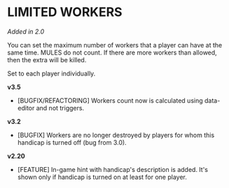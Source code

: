 # LIMITED WORKERS

*Added in 2.0*

You can set the maximum number of workers that a player can have at the same time. MULES do not count. If there are more workers than allowed, then the extra will be killed.

Set to each player individually.

**v3.5**

* [BUGFIX/REFACTORING] Workers count now is calculated using data-editor and not triggers.

**v3.2**

* [BUGFIX] Workers are no longer destroyed by players for whom this handicap is turned off (bug from 3.0).

**v2.20**

* [FEATURE] In-game hint with handicap's description is added. It's shown only if handicap is turned on at least for one player.
